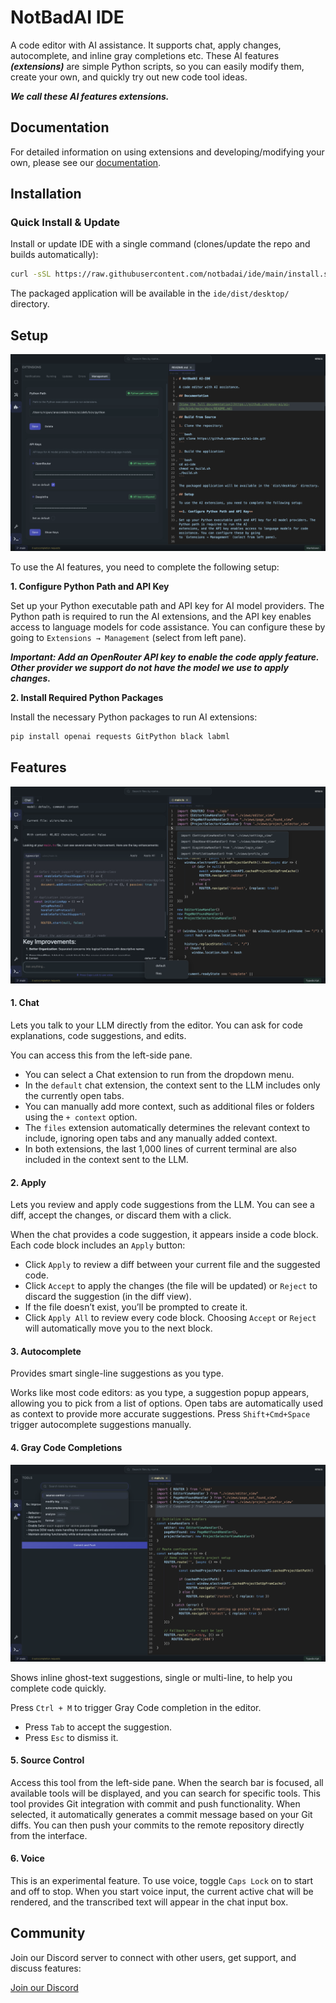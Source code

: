 # NotBadAI IDE

A code editor with AI assistance. It supports chat, apply changes, autocomplete, and inline gray completions etc. These AI
features ***(extensions)*** are simple Python scripts, so you can easily modify them, create your own, and quickly try out new code tool
ideas.

***We call these AI features extensions.***

## Documentation

For detailed information on using extensions and developing/modifying your own, please see our [documentation](https://github.com/notbadai/ide/blob/main/docs/README.md).

## Installation

### Quick Install & Update

Install or update IDE with a single command (clones/update the repo and builds automatically):

```bash
curl -sSL https://raw.githubusercontent.com/notbadai/ide/main/install.sh | bash
```

The packaged application will be available in the `ide/dist/desktop/` directory.

## Setup

<img src="https://github.com/notbadai/ide/blob/main/docs/images/image.001.png" alt=""/>

To use the AI features, you need to complete the following setup:

**1. Configure Python Path and API Key**

Set up your Python executable path and API key for AI model providers. The Python path is required to run the AI
extensions, and the API key enables access to language models for code assistance. You can configure these by going
to `Extensions → Management` (select from left pane).

***Important: Add an OpenRouter API key to enable the code apply feature. Other provider we support do not have the model we use to apply changes.***

**2. Install Required Python Packages**

Install the necessary Python packages to run AI extensions:

```bash
pip install openai requests GitPython black labml
```

## Features

<img src="https://github.com/notbadai/ide/blob/main/docs/images/image.003.png" alt=""/>

#### 1. Chat

Lets you talk to your LLM directly from the editor. You can ask for code
explanations, code suggestions, and edits.

You can access this from the left-side pane.

- You can select a Chat extension to run from the dropdown menu.
- In the `default` chat extension, the context sent to the LLM includes only the currently open tabs.
- You can manually add more context, such as additional files or folders using the `+ context` option.
- The `files` extension automatically determines the relevant context to include, ignoring open tabs and any manually
  added context.
- In both extensions, the last 1,000 lines of current terminal are also included in the context sent to the LLM.

#### 2. Apply

Lets you review and apply code suggestions from the LLM. You can see a diff, accept the changes, or discard them with a
click.

When the chat provides a code suggestion, it appears inside a code block.
Each code block includes an `Apply` button:

- Click `Apply` to review a diff between your current file and the suggested code.
- Click `Accept` to apply the changes (the file will be updated) or `Reject` to discard the suggestion (in the diff
  view).
- If the file doesn’t exist, you’ll be prompted to create it.
- Click `Apply All` to review every code block. Choosing `Accept` or `Reject` will automatically move you to the next
  block.

#### 3. Autocomplete

Provides smart single-line suggestions as you type.

Works like most code editors: as you type, a suggestion popup appears, allowing you to pick from a list of
options. Open tabs are automatically used as context to provide more accurate suggestions. Press `Shift+Cmd+Space`
trigger autocomplete suggestions manually.

#### 4. Gray Code Completions

<img src="https://github.com/notbadai/ide/blob/main/docs/images/image.002.png" alt=""/>

Shows inline ghost-text suggestions, single or multi-line, to help you complete code quickly.

Press `Ctrl + M` to trigger Gray Code completion in the editor.

- Press `Tab` to accept the suggestion.
- Press `Esc` to dismiss it.

#### 5. Source Control

Access this tool from the left-side pane. When the search bar is focused, all available tools will be displayed, and you
can search for specific tools.
This tool provides Git integration with commit and push functionality. When selected, it automatically generates a
commit message based on your Git diffs. You can then push your commits to the remote repository directly from the
interface.

#### 6. Voice

This is an experimental feature. To use voice, toggle `Caps Lock` on to start and off to stop.
When you start voice input, the current active chat will be rendered, and the transcribed text will appear in the chat
input box.


## Community

Join our Discord server to connect with other users, get support, and discuss features:

[Join our Discord](https://discord.gg/8MjX9xVS)